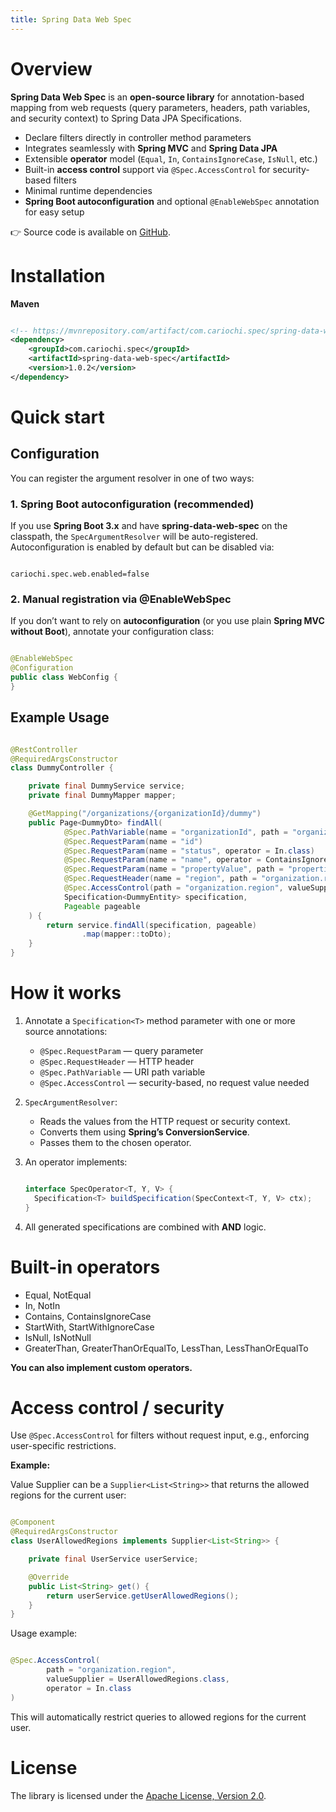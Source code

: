```yaml
---
title: Spring Data Web Spec
---
```


# Overview

**Spring Data Web Spec** is an **open-source library** for annotation-based mapping from web requests (query parameters, headers, path variables, and security
context) to Spring Data JPA Specifications.

* Declare filters directly in controller method parameters
* Integrates seamlessly with **Spring MVC** and **Spring Data JPA**
* Extensible **operator** model (`Equal`, `In`, `ContainsIgnoreCase`, `IsNull`, etc.)
* Built-in **access control** support via `@Spec.AccessControl` for security-based filters
* Minimal runtime dependencies
* **Spring Boot autoconfiguration** and optional `@EnableWebSpec` annotation for easy setup

👉 Source code is available on [GitHub](https://github.com/cariochi/spring-data-web-spec).

# Installation

**Maven**

```xml

<!-- https://mvnrepository.com/artifact/com.cariochi.spec/spring-data-web-spec -->
<dependency>
    <groupId>com.cariochi.spec</groupId>
    <artifactId>spring-data-web-spec</artifactId>
    <version>1.0.2</version>
</dependency>
```

# Quick start

## Configuration

You can register the argument resolver in one of two ways:

### 1. Spring Boot autoconfiguration (recommended)

If you use **Spring Boot 3.x** and have **spring-data-web-spec** on the classpath, the `SpecArgumentResolver` will be auto-registered.
Autoconfiguration is enabled by default but can be disabled via:

```properties

cariochi.spec.web.enabled=false
```

### 2. Manual registration via @EnableWebSpec

If you don’t want to rely on **autoconfiguration** (or you use plain **Spring MVC without Boot**), annotate your configuration class:

```java

@EnableWebSpec
@Configuration
public class WebConfig {
}
```

## Example Usage

```java

@RestController
@RequiredArgsConstructor
class DummyController {

    private final DummyService service;
    private final DummyMapper mapper;

    @GetMapping("/organizations/{organizationId}/dummy")
    public Page<DummyDto> findAll(
            @Spec.PathVariable(name = "organizationId", path = "organization.id", required = true)
            @Spec.RequestParam(name = "id")
            @Spec.RequestParam(name = "status", operator = In.class)
            @Spec.RequestParam(name = "name", operator = ContainsIgnoreCase.class)
            @Spec.RequestParam(name = "propertyValue", path = "properties.value", joinType = JoinType.INNER, operator = In.class, distinct = true)
            @Spec.RequestHeader(name = "region", path = "organization.region")
            @Spec.AccessControl(path = "organization.region", valueSupplier = UserAllowedRegions.class, operator = In.class)
            Specification<DummyEntity> specification,
            Pageable pageable
    ) {
        return service.findAll(specification, pageable)
                .map(mapper::toDto);
    }
}
```

# How it works

1. Annotate a `Specification<T>` method parameter with one or more source annotations:

    * `@Spec.RequestParam` — query parameter
    * `@Spec.RequestHeader` — HTTP header
    * `@Spec.PathVariable` — URI path variable
    * `@Spec.AccessControl` — security-based, no request value needed

2. `SpecArgumentResolver`:

    * Reads the values from the HTTP request or security context.
    * Converts them using **Spring’s ConversionService**.
    * Passes them to the chosen operator.

3. An operator implements:

   ```java
   
   interface SpecOperator<T, Y, V> {
     Specification<T> buildSpecification(SpecContext<T, Y, V> ctx);
   }
   ```

4. All generated specifications are combined with **AND** logic.

# Built-in operators

* Equal, NotEqual
* In, NotIn
* Contains, ContainsIgnoreCase
* StartWith, StartWithIgnoreCase
* IsNull, IsNotNull
* GreaterThan, GreaterThanOrEqualTo, LessThan, LessThanOrEqualTo

**You can also implement custom operators.**

# Access control / security

Use `@Spec.AccessControl` for filters without request input, e.g., enforcing user-specific restrictions.

**Example:**

Value Supplier can be a `Supplier<List<String>>` that returns the allowed regions for the current user:

```java

@Component
@RequiredArgsConstructor
class UserAllowedRegions implements Supplier<List<String>> {

    private final UserService userService;

    @Override
    public List<String> get() {
        return userService.getUserAllowedRegions();
    }
}
```

Usage example:

```java

@Spec.AccessControl(
        path = "organization.region",
        valueSupplier = UserAllowedRegions.class,
        operator = In.class
)
```

This will automatically restrict queries to allowed regions for the current user.

# License

The library is licensed under the [Apache License, Version 2.0](https://www.apache.org/licenses/LICENSE-2.0).
